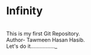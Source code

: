 # Infinity
<br>
This is my first Git Repository.
<br>
Author- Tawmeen Hasan Hasib.
<br>
Let's do it................_
